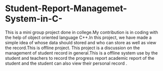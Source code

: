 # Student-Report-Managemet-System-in-C-
This is a mini group project done in college.My contribution is in coding with the help of object oriented language C++.In this project, we have made a simple idea of whose data should stored and who can store as well as view the record.This is offline project. This project is a discussion on the management of student record in general.This is a offline system use by the student and teachers to record the progress report academic report of the student and the student can also view their personal record .
